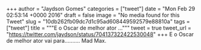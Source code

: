 
+++
author = "Jaydson Gomes"
categories = ["tweet"]
date = "Mon Feb 29 02:53:14 +0000 2016"
draft = false
image = "No media found for this Tweet"
slug = "10db262fb09dc7d1c95ad608449592579e88810a"
tags = ["tweet"]
title = """E o Oscar de melhor ator ..."""
tweet = true
tweet_url = "https://twitter.com/jaydson/status/704137322422530048"
+++
E o Oscar de melhor ator vai para.......... Mad Max.
